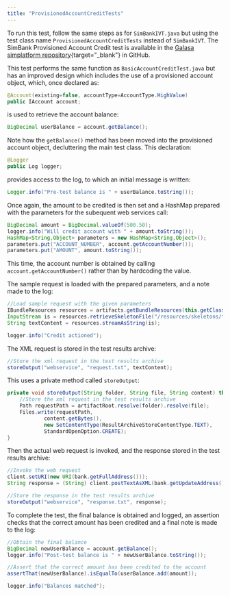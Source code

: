 ```yaml
---
title: "ProvisionedAccountCreditTests"
---
```


To run this test, follow the same steps as for `SimBankIVT.java` but using the test class name `ProvisionedAccountCreditTests` instead of `SimBankIVT`. The SimBank Provisioned Account Credit test is available in the [Galasa simplatform repository](https://github.com/galasa-dev/simplatform/blob/main/galasa-simbank-tests/dev.galasa.simbank.tests/src/main/java/dev/galasa/simbank/tests/ProvisionedAccountCreditTests.java){target="_blank"} in GitHub. 

This test performs the same function as `BasicAccountCreditTest.java` but has an improved design which includes the use of a provisioned account object, which, once declared as:

```java
@Account(existing=false, accountType=AccountType.HighValue)
public IAccount account;
```

is used to retrieve the account balance:

```java
BigDecimal userBalance = account.getBalance();
```

Note how the `getBalance()` method has been moved into the provisioned account object, decluttering the main test class.
This declaration:

```java
@Logger
public Log logger;
```

provides access to the log, to which an initial message is written:

```java
Logger.info("Pre-test balance is " + userBalance.toString());
```

Once again, the amount to be credited is then set and a HashMap prepared with the parameters for the subequent web services call:

```java
BigDecimal amount = BigDecimal.valueOf(500.50);
logger.info("Will credit account with " + amount.toString());
HashMap<String,Object> parameters = new HashMap<String,Object>();
parameters.put("ACCOUNT_NUMBER", account.getAccountNumber());
parameters.put("AMOUNT", amount.toString());
```

This time, the account number is obtained by calling `account.getAccountNumber()` rather than by hardcoding the value. 

The sample request is loaded with the prepared parameters, and a note made to the log:

```java
//Load sample request with the given parameters
IBundleResources resources = artifacts.getBundleResources(this.getClass());
InputStream is = resources.retrieveSkeletonFile("/resources/skeletons/testSkel.skel", parameters);
String textContent = resources.streamAsString(is);

logger.info("Credit actioned");
```

The XML request is stored in the test results archive:

```java
//Store the xml request in the test results archive
storeOutput("webservice", "request.txt", textContent);
```

This uses a private method called `storeOutput`:

```java
private void storeOutput(String folder, String file, String content) throws IOException {
	//Store the xml request in the test results archive
	Path requestPath = artifactRoot.resolve(folder).resolve(file);
	Files.write(requestPath, 
			content.getBytes(), 
			new SetContentType(ResultArchiveStoreContentType.TEXT), 
			StandardOpenOption.CREATE);
}
```

Then the actual web request is invoked, and the response stored in the test results archive:

```java
//Invoke the web request
client.setURI(new URI(bank.getFullAddress()));
String response = (String) client.postTextAsXML(bank.getUpdateAddress(), textContent, false);

//Store the response in the test results archive
storeOutput("webservice", "response.txt", response);
```

To complete the test, the final balance is obtained and logged, an assertion checks that the correct amount has been credited and a final note is made to the log:

```java
//Obtain the final balance
BigDecimal newUserBalance = account.getBalance();
logger.info("Post-test balance is " + newUserBalance.toString());

//Assert that the correct amount has been credited to the account
assertThat(newUserBalance).isEqualTo(userBalance.add(amount));

logger.info("Balances matched");
```